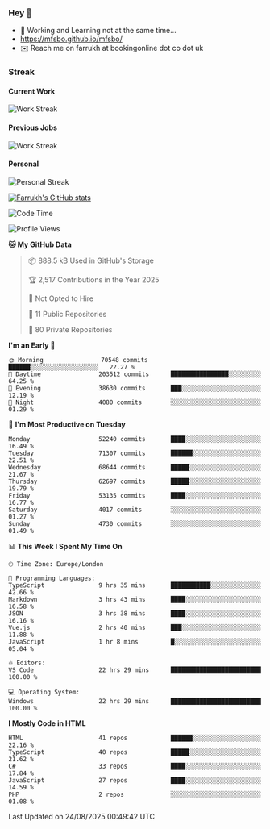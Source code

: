 ### Hey 👋

- 🏃 Working and Learning not at the same time...
- https://mfsbo.github.io/mfsbo/
- ✉️ Reach me on farrukh at bookingonline dot co dot uk

### Streak
#### Current Work
![Work Streak](https://streak-stats.demolab.com/?user=mfsbo)
#### Previous Jobs
![Work Streak](https://streak-stats.demolab.com/?user=farrukhcw)
#### Personal
![Personal Streak](https://streak-stats.demolab.com/?user=farrukhsubhani)

[![Farrukh's GitHub stats](https://github-readme-stats.vercel.app/api?username=mfsbo&hide=stars&count_private=true)](https://github.com/mfsbo/)

<!--START_SECTION:waka-->
![Code Time](http://img.shields.io/badge/Code%20Time-1%2C022%20hrs%2037%20mins-blue)

![Profile Views](http://img.shields.io/badge/Profile%20Views-0-blue)

**🐱 My GitHub Data** 

> 📦 888.5 kB Used in GitHub's Storage 
 > 
> 🏆 2,517 Contributions in the Year 2025
 > 
> 🚫 Not Opted to Hire
 > 
> 📜 11 Public Repositories 
 > 
> 🔑 80 Private Repositories 
 > 
**I'm an Early 🐤** 

```text
🌞 Morning                70548 commits       ██████░░░░░░░░░░░░░░░░░░░   22.27 % 
🌆 Daytime                203512 commits      ████████████████░░░░░░░░░   64.25 % 
🌃 Evening                38630 commits       ███░░░░░░░░░░░░░░░░░░░░░░   12.19 % 
🌙 Night                  4080 commits        ░░░░░░░░░░░░░░░░░░░░░░░░░   01.29 % 
```
📅 **I'm Most Productive on Tuesday** 

```text
Monday                   52240 commits       ████░░░░░░░░░░░░░░░░░░░░░   16.49 % 
Tuesday                  71307 commits       ██████░░░░░░░░░░░░░░░░░░░   22.51 % 
Wednesday                68644 commits       █████░░░░░░░░░░░░░░░░░░░░   21.67 % 
Thursday                 62697 commits       █████░░░░░░░░░░░░░░░░░░░░   19.79 % 
Friday                   53135 commits       ████░░░░░░░░░░░░░░░░░░░░░   16.77 % 
Saturday                 4017 commits        ░░░░░░░░░░░░░░░░░░░░░░░░░   01.27 % 
Sunday                   4730 commits        ░░░░░░░░░░░░░░░░░░░░░░░░░   01.49 % 
```


📊 **This Week I Spent My Time On** 

```text
🕑︎ Time Zone: Europe/London

💬 Programming Languages: 
TypeScript               9 hrs 35 mins       ███████████░░░░░░░░░░░░░░   42.66 % 
Markdown                 3 hrs 43 mins       ████░░░░░░░░░░░░░░░░░░░░░   16.58 % 
JSON                     3 hrs 38 mins       ████░░░░░░░░░░░░░░░░░░░░░   16.16 % 
Vue.js                   2 hrs 40 mins       ███░░░░░░░░░░░░░░░░░░░░░░   11.88 % 
JavaScript               1 hr 8 mins         █░░░░░░░░░░░░░░░░░░░░░░░░   05.04 % 

🔥 Editors: 
VS Code                  22 hrs 29 mins      █████████████████████████   100.00 % 

💻 Operating System: 
Windows                  22 hrs 29 mins      █████████████████████████   100.00 % 
```

**I Mostly Code in HTML** 

```text
HTML                     41 repos            ██████░░░░░░░░░░░░░░░░░░░   22.16 % 
TypeScript               40 repos            █████░░░░░░░░░░░░░░░░░░░░   21.62 % 
C#                       33 repos            ████░░░░░░░░░░░░░░░░░░░░░   17.84 % 
JavaScript               27 repos            ████░░░░░░░░░░░░░░░░░░░░░   14.59 % 
PHP                      2 repos             ░░░░░░░░░░░░░░░░░░░░░░░░░   01.08 % 
```




 Last Updated on 24/08/2025 00:49:42 UTC
<!--END_SECTION:waka-->
<!--
**mfsbo/mfsbo** is a ✨ _special_ ✨ repository because its `README.md` (this file) appears on your GitHub profile.

Here are some ideas to get you started:

- 🔭 I’m currently working on ...
- 🌱 I’m currently learning ...
- 👯 I’m looking to collaborate on ...
- 🤔 I’m looking for help with ...
- 💬 Ask me about ...
- 📫 How to reach me: ...
- 😄 Pronouns: ...
- ⚡ Fun fact: ...
-->
